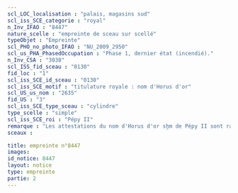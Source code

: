 ```yaml
---
scl_LOC_localisation : "palais, magasins sud"
scl_iss_SCE_categorie : "royal"
n_Inv_IFAO : "8447"
nature_scelle : "empreinte de sceau sur scellé"
typeObjet : "Empreinte"
scl_PHO_no_photo_IFAO : "NU_2009_2950"
scl_us_PHA_PhasedOccupation : "Phase 1, dernier état (incendié)."
n_Inv_CSA : "3038"
scl_ISS_fid_sceau : "0130"
fid_loc : "1"
scl_iss_SCE_id_sceau : "0130"
scl_iss_SCE_motif : "titulature royale : nom d'Horus d'or"
scl_US_us_nom : "2635"
fid_US : "3"
scl_iss_SCE_type_sceau : "cylindre"
type_scelle : "simple"
scl_iss_SCE_roi : "Pépy II"
remarque : "Les attestations du nom d'Horus d'or sḫm de Pépy II sont rares."
sceaux :

title: empreinte n°8447
images: 
id_notice: 8447
layout: notice
type: empreinte
partie: 2
---
```

